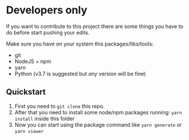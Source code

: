 # Developers only

If you want to contribute to this project there are some things you have to do before start pushing your edits.

Make sure you have on your system this packages/libs/tools:

- git
- NodeJS + npm
- yarn
- Python (v3.7 is suggested but *any* version will be fine)

## Quickstart

1. First you need to `git clone` this repo.
2. After that you need to install some node/npm packages running: `yarn install` inside this folder
3. Now you can start using the package command like `yarn generate` or `yarn viewer`